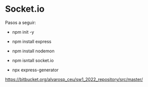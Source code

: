 # Socket.io

Pasos a seguir:
- npm init -y
- npm install express
- npm install nodemon
- npm isntall socket.io



- npx express-generator

https://bitbucket.org/alvarosp_ceu/sw1_2022_repository/src/master/

